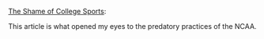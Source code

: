 [The Shame of College Sports](https://www.theatlantic.com/magazine/archive/2011/10/the-shame-of-college-sports/308643/?single_page=true):

This article is what opened my eyes to the predatory practices of the NCAA.